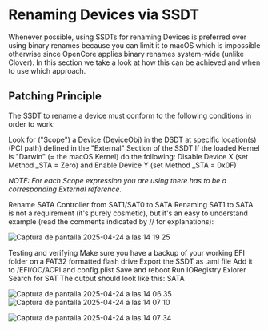 
# Renaming Devices via SSDT

Whenever possible, using SSDTs for renaming Devices is preferred over using binary renames because you can limit it to macOS which is impossible otherwise since OpenCore applies binary renames system-wide (unlike Clover). In this section we take a look at how this can be achieved and when to use which approach.

## Patching Principle

The SSDT to rename a device must conform to the following conditions in order to work:

Look for ("Scope") a Device (DeviceObj) in the DSDT at specific location(s) (PCI path) defined in the "External" Section of the SSDT
If the loaded Kernel is "Darwin" (= the macOS Kernel) do the following:
Disable Device X (set Method _STA = Zero) and
Enable Device Y (set Method _STA = 0x0F)

*NOTE: For each Scope expression you are using there has to be a corresponding External reference.*

Rename SATA Controller from SAT1/SAT0 to SATA
Renaming SAT1 to SATA is not a requirement (it's purely cosmetic), but it's an easy to understand example (read the comments indicated by // for explanations):

![Captura de pantalla 2025-04-24 a las 14 19 25](https://github.com/user-attachments/assets/fd7468ad-773d-47d5-bd00-f8bdd2dc8717)

   
Testing and verifying
Make sure you have a backup of your working EFI folder on a FAT32 formatted flash drive
Export the SSDT as .aml file
Add it to /EFI/OC/ACPI and config.plist
Save and reboot
Run IORegistry Exlorer
Search for SAT
The output should look like this:
SATA

![Captura de pantalla 2025-04-24 a las 14 06 35](https://github.com/user-attachments/assets/e91316a9-967f-4c3b-8623-b6868089142d)
![Captura de pantalla 2025-04-24 a las 14 07 10](https://github.com/user-attachments/assets/ca9e61a0-4e01-4065-85e8-31ddb635ad1a)

![Captura de pantalla 2025-04-24 a las 14 07 34](https://github.com/user-attachments/assets/8fdf3bdc-6a2e-4b87-9452-3c0ad14712f6)





